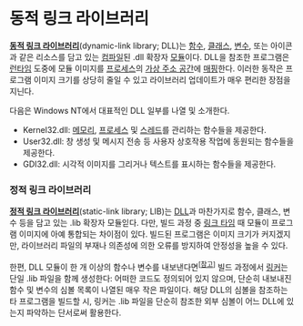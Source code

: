 # 동적 링크 라이브러리
**[동적 링크 라이브러리](https://en.wikipedia.org/wiki/Dynamic-link_library)**(dynamic-link library; DLL)는 [함수](C.md#함수), [클래스](Cpp.md#클래스), [변수](C.md#변수), 또는 아이콘과 같은 리소스를 담고 있는 [컴파일](Programming.md#컴파일러)된 .dll 확장자 [모듈](https://en.wikipedia.org/wiki/Modular_programming)이다. DLL을 참조한 프로그램은 [런타임](https://en.wikipedia.org/wiki/Execution_(computing)#Runtime) 도중에 모듈 이미지를 [프로세스](Process.md)의 [가상 주소 공간](Process.md#가상-주소-공간)에 [매핑](Memory.md#메모리-맵-파일)한다. 이러한 동작은 프로그램 이미지 크기를 상당히 줄일 수 있고 라이브러리 업데이트가 매우 편리한 장점을 지닌다.

다음은 Windows NT에서 대표적인 DLL 일부를 나열 및 소개한다.

* Kernel32.dll: [메모리](Memory.md), [프로세스](Process.md) 및 [스레드](Thread.md)를 관리하는 함수들을 제공한다.
* User32.dll: 창 생성 및 메시지 전송 등 사용자 상호작용 작업에 동원되는 함수들을 제공한다.
* GDI32.dll: 시각적 이미지를 그리거나 텍스트를 표시하는 함수들을 제공한다.

### 정적 링크 라이브러리
**[정적 링크 라이브러리](https://en.wikipedia.org/wiki/Static_library)**(static-link library; LIB)는 [DLL](#동적-링크-라이브러리)과 마찬가지로 함수, 클래스, 변수 등을 담고 있는 .lib 확장자 모듈읻다. 다만, 빌드 과정 중 [링크 타임](Programming.md#링커) 때 모듈이 프로그램 이미지에 아예 통합되는 차이점이 있다. 빌드된 프로그램은 이미지 크기가 커지겠지만, 라이브러리 파일의 부재나 의존성에 의한 오류를 방지하여 안정성을 높을 수 있다.

한편, DLL 모듈이 한 개 이상의 함수나 변수를 내보낸다면<sup>[[참고](https://learn.microsoft.com/cpp/build/exporting-from-a-dll)]</sup> 빌드 과정에서 [링커](Programming.md#링커)는 단일 .lib 파일을 함께 생성한다: 어떠한 코드도 정의되어 있지 않으며, 단순히 내보내진 함수 및 변수의 심볼 목록이 나열된 매우 작은 파일이다. 해당 DLL의 심볼을 참조하는 타 프로그램을 빌드할 시, 링커는 .lib 파일을 단순히 참조한 외부 심볼이 어느 DLL에 있는지 파악하는 단서로써 활용한다.
